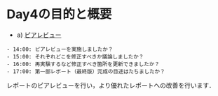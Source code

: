 # Day4の目的と概要

-   a) [ピアレビュー](../../report/peer_review "ピアレビュー")

```{admonition} 本日の進捗確認チェックリスト
- 14:00: ピアレビューを実施しましたか？
- 15:00: それぞれどこを修正すべきか議論しましたか？
- 16:00: 再実験するなど修正すべき箇所を更新できましたか？
- 17:00: 第一部レポート（最終版）完成の目途はたちましたか？
```
レポートのピアレビューを行い，より優れたレポートへの改善を行います．
